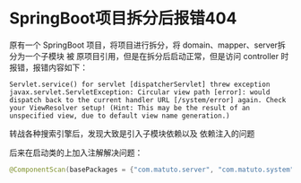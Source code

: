 # SpringBoot项目拆分后报错404

原有一个 SpringBoot 项目，将项目进行拆分，将 domain、mapper、server拆分为一个子模块 被 原项目引用，但是在拆分后启动正常，但是访问 controller 时报错，报错内容如下：

```shell
Servlet.service() for servlet [dispatcherServlet] threw exception
javax.servlet.ServletException: Circular view path [error]: would dispatch back to the current handler URL [/system/error] again. Check your ViewResolver setup! (Hint: This may be the result of an unspecified view, due to default view name generation.)
```

转战各种搜索引擎后，发现大致是引入子模块依赖以及 依赖注入的问题

后来在启动类的上加入注解解决问题：

```java
@ComponentScan(basePackages = {"com.matuto.server", "com.matuto.system"})
```


